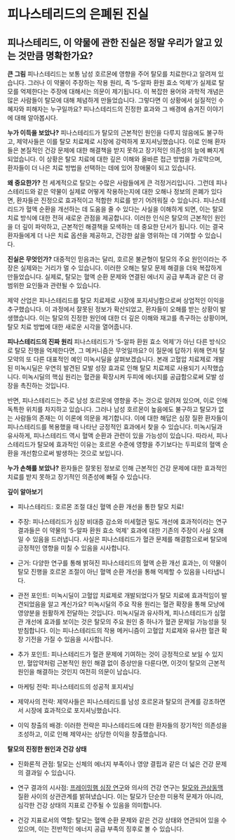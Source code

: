 
# 피나스테리드의 은폐된 진실
## 피나스테리드, 이 약물에 관한 진실은 정말 우리가 알고 있는 것만큼 명확한가요? 

**큰 그림**
피나스테리드는 보통 남성 호르몬에 영향을 주어 탈모를 치료한다고 알려져 있습니다. 그러나 이 약물이 주장하는 작용 원리, 즉 '5-알파 환원 효소 억제'가 실제로 탈모를 억제한다는 주장에 대해서는 의문이 제기됩니다. 이 복잡한 용어와 과학적 개념은 많은 사람들이 탈모에 대해 체념하게 만들었습니다. 그렇다면 이 상황에서 실질적인 수혜자와 피해자는 누구일까요? 피나스테리드의 진정한 효과와 그 배경에 숨겨진 이야기에 대해 알아봅시다.

**누가 이득을 보았나?**
피나스테리드가 탈모의 근본적인 원인을 다루지 않음에도 불구하고, 제약사들은 이를 탈모 치료제로 시장에 강력하게 포지셔닝했습니다. 이로 인해 환자들은 본질적인 건강 문제에 대한 해결책을 받지 못하고 장기적인 의존성의 늪에 빠지게 되었습니다. 이 상황은 탈모 치료에 대한 깊은 이해와 올바른 접근 방법을 가로막으며, 환자들이 더 나은 치료 방법을 선택하는 데에 있어 장애물이 되고 있습니다.

**왜 중요한가?**
전 세계적으로 탈모는 수많은 사람들에게 큰 걱정거리입니다. 그런데 피나스테리드와 같은 약물이 실제로 어떻게 작용하는지에 대한 오해나 정보의 은폐가 있다면, 환자들은 진정으로 효과적이고 적합한 치료를 받기 어려워질 수 있습니다. 피나스테리드가 혈액 순환을 개선하는 데 도움을 줄 수 있다는 사실을 이해하게 되면, 이는 탈모 치료 방식에 대한 전혀 새로운 관점을 제공합니다. 이러한 인식은 탈모의 근본적인 원인을 더 깊이 파악하고, 근본적인 해결책을 모색하는 데 중요한 단서가 됩니다. 이는 결국 환자들에게 더 나은 치료 옵션을 제공하고, 건강한 삶을 영위하는 데 기여할 수 있습니다.

**진실은 무엇인가?** 
대중적인 믿음과는 달리, 호르몬 불균형이 탈모의 주요 원인이라는 주장은 실제와는 거리가 멀 수 있습니다. 이러한 오해는 탈모 문제 해결을 더욱 복잡하게 만들었습니다. 실제로, 탈모는 혈액 순환 문제와 연결된 에너지 공급 부족과 같은 더 광범위한 요인들과 관련될 수 있습니다.

제약 산업은 피나스테리드를 탈모 치료제로 시장에 포지셔닝함으로써 상업적인 이익을 추구했습니다. 이 과정에서 잘못된 정보가 확산되었고, 환자들이 오해를 받는 상황이 발생했습니다. 이는 탈모의 진정한 원인에 대한 더 깊은 이해와 재고를 촉구하는 상황이며, 탈모 치료 방법에 대한 새로운 시각을 열어줍니다.

**피나스테리드의 진짜 원리**
피나스테리드가 '5-알파 환원 효소 억제'가 아닌 다른 방식으로 탈모 진행을 억제한다면, 그 메커니즘은 무엇일까요? 이 질문에 답하기 위해 먼저 탈모약의 또 다른 대표적인 예인 미녹시딜을 살펴보겠습니다. 본래 고혈압 치료제로 개발된 미녹시딜은 우연히 발견된 모발 성장 효과로 인해 탈모 치료제로 사용되기 시작했습니다. 미녹시딜의 핵심 원리는 혈관을 확장시켜 두피에 에너지를 공급함으로써 모발 성장을 촉진하는 것입니다.

반면, 피나스테리드는 주로 남성 호르몬에 영향을 주는 것으로 알려져 있으며, 이로 인해 독특한 위치를 차지하고 있습니다. 그러나 남성 호르몬이 높음에도 불구하고 탈모가 없는 사람들의 존재는 이 이론에 의문을 제기합니다. 이에 대한 해답은 심장 질환 환자들이 피나스테리드를 복용했을 때 나타난 긍정적인 효과에서 찾을 수 있습니다. 미녹시딜과 유사하게, 피나스테리드 역시 혈액 순환과 관련이 있을 가능성이 있습니다. 따라서, 피나스테리드가 탈모에 효과적인 이유는 호르몬 수준에 영향을 주기보다는 두피로의 혈액 순환을 개선함으로써 발생하는 것으로 보입니다.

**누가 손해를 보았나?**
환자들은 잘못된 정보로 인해 근본적인 건강 문제에 대한 효과적인 치료를 받지 못하고 장기적인 의존성에 빠질 수 있습니다.

**깊이 알아보기**

 - 피나스테리드: 호르몬 조절 대신 혈액 순환 개선을 통한 탈모 치료!

- 주장: 피나스테리드가 심장 비대증 감소와 미세혈관 밀도 개선에 효과적이라는 연구 결과들은 이 약물의 '5-알파 환원 효소 억제' 효과에 대한 기존의 주장이 사실 오해일 수 있음을 드러냅니다. 사실은 피나스테리드가 혈관 문제를 해결함으로써 탈모에 긍정적인 영향을 미칠 수 있음을 시사합니다.

- 근거: 다양한 연구를 통해 밝혀진 피나스테리드의 혈액 순환 개선 효과는, 이 약물이 탈모 진행을 호르몬 조절이 아닌 혈액 순환 개선을 통해 억제할 수 있음을 나타냅니다.

- 관전 포인트: 미녹시딜이 고혈압 치료제로 개발되었다가 탈모 치료에 효과적임이 발견되었음을 알고 계신가요? 미녹시딜의 주요 작용 원리는 혈관 확장을 통해 모낭에 영양분을 원활하게 전달하는 것입니다. 미녹시딜과 유사하게, 피나스테리드가 심혈관 개선에 효과를 보이는 것은 탈모의 주요 원인 중 하나가 혈관 문제일 가능성을 뒷받침합니다. 이는 피나스테리드의 작용 메커니즘이 고혈압 치료제와 유사한 혈관 확장 기전을 가질 수 있음을 시사합니다.

- 추가 포인트: 피나스테리드가 혈관 문제에 기여하는 것이 긍정적으로 보일 수 있지만, 혈압약처럼 근본적인 원인 해결 없이 증상만을 다룬다면, 이것이 탈모의 근본적 원인을 해결하는 것인지 여전히 의문이 남습니다.

- 마케팅 전략: 피나스테리드의 성공적 포지셔닝

- 제약사의 전략: 제약사들은 피나스테리드를 남성 호르몬과 탈모의 관계를 강조하면서 시장에 효과적으로 포지셔닝했습니다.

- 이익 창출의 배경: 이러한 전략은 피나스테리드에 대한 환자들의 장기적인 의존성을 조성하고, 이로 인해 제약사는 상당한 이익을 창출했습니다.

**탈모의 진정한 원인과 건강 상태**
- 진화론적 관점: 탈모는 신체의 에너지 부족이나 영양 결핍과 같은 더 넓은 건강 문제의 결과일 수 있습니다.

- 연구 결과의 시사점: [프레이밍햄 심장 연구](/m04/m0407/m040722)와 의사의 건강 연구는 [탈모와 관상동맥](/m04/m0407/m040721) 질환 사이의 상관관계를 밝혀냈습니다. 이는 탈모가 단순한 미용적 문제가 아니라, 심각한 건강 상태의 지표로 간주될 수 있음을 의미합니다.

- 건강 지표로서의 역할: 탈모는 혈액 순환 문제와 같은 건강 상태와 연관되어 있을 수 있으며, 이는 전반적인 에너지 공급 부족의 징후로 볼 수 있습니다.

<!--stackedit_data:
eyJoaXN0b3J5IjpbMjA5NzUyNDA2M119
-->